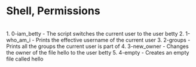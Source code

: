 <h1> Shell, Permissions </h1><br/>
1. 0-iam_betty - The script switches the current user to the user betty
2. 1-who_am_i - Prints the effective username of the current user
3. 2-groups - Prints all the groups the current user is part of
4. 3-new_owner - Changes the owner of the file hello to the user betty
5. 4-empty - Creates an empty file called hello

